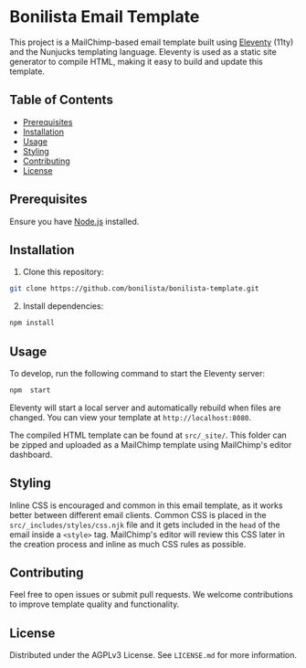 
# Bonilista Email Template

This project is a MailChimp-based email template built using [Eleventy](https://www.11ty.dev/) (11ty) and the Nunjucks templating language. Eleventy is used as a static site generator to compile HTML, making it easy to build and update this template.

## Table of Contents

- [Prerequisites](#prerequisites)
- [Installation](#installation)
- [Usage](#usage)
- [Styling](#styling)
- [Contributing](#contributing)
- [License](#license)

## Prerequisites

Ensure you have [Node.js](https://nodejs.org/) installed.

## Installation

1. Clone this repository:
```bash
git clone https://github.com/bonilista/bonilista-template.git
```

2. Install dependencies:
```bash
npm install
```

## Usage

To develop, run the following command to start the Eleventy server:

```bash
npm  start
```

Eleventy will start a local server and automatically rebuild when files are changed. You can view your template at `http://localhost:8080`.

The compiled HTML template can be found at `src/_site/`. This folder can be zipped and uploaded as a MailChimp template using MailChimp's editor dashboard.

## Styling

Inline CSS is encouraged and common in this email template, as it works better between different email clients. Common CSS is placed in the `src/_includes/styles/css.njk` file and it gets included in the `head` of the email inside a `<style>` tag. MailChimp's editor will review this CSS later in the creation process and inline as much CSS rules as possible.

## Contributing

Feel free to open issues or submit pull requests. We welcome contributions to improve template quality and functionality.

## License

Distributed under the AGPLv3 License. See `LICENSE.md` for more information.
